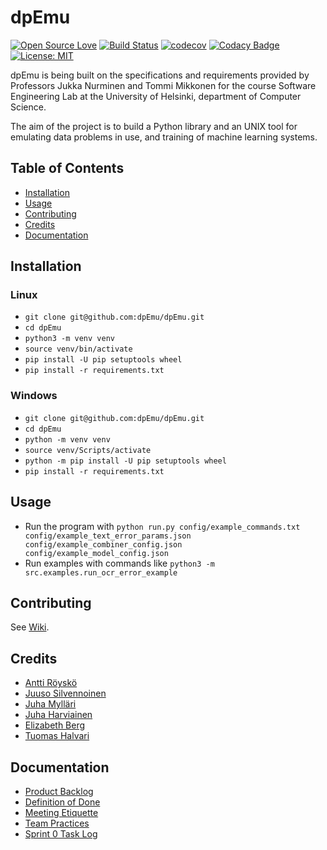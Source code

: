 # dpEmu

[![Open Source Love](https://badges.frapsoft.com/os/v1/open-source.svg?v=103)](https://github.com/ellerbrock/open-source-badges/)
[![Build Status](https://travis-ci.com/dpEmu/dpEmu.svg?branch=master)](https://travis-ci.com/dpEmu/dpEmu)
[![codecov](https://codecov.io/gh/dpEmu/dpEmu/branch/master/graph/badge.svg)](https://codecov.io/gh/dpEmu/dpEmu)
[![Codacy Badge](https://api.codacy.com/project/badge/Grade/87b3b421702b4885a37f4025b59f5381)](https://www.codacy.com/app/thalvari/dpEmu?utm_source=github.com&amp;utm_medium=referral&amp;utm_content=dpEmu/dpEmu&amp;utm_campaign=Badge_Grade)
[![License: MIT](https://img.shields.io/badge/License-MIT-green.svg)](https://opensource.org/licenses/MIT)

dpEmu is being built on the specifications and requirements provided by Professors Jukka Nurminen and Tommi Mikkonen for the course Software Engineering Lab at the University of Helsinki, department of Computer Science.

The aim of the project is to build a Python library and an UNIX tool for emulating data problems in use, and training of machine learning systems.

## Table of Contents <a name="table-of-contents"/>
*  [Installation](#installation)
*  [Usage](#usage)
*  [Contributing](#contributing)
*  [Credits](#credits)
*  [Documentation](#documentation)

## Installation <a name="installation"/>
### Linux
*  ```git clone git@github.com:dpEmu/dpEmu.git```
*  ```cd dpEmu```
*  ```python3 -m venv venv```
*  ```source venv/bin/activate```
*  ```pip install -U pip setuptools wheel```
*  ```pip install -r requirements.txt```

### Windows
*  ```git clone git@github.com:dpEmu/dpEmu.git```
*  ```cd dpEmu```
*  ```python -m venv venv```
*  ```source venv/Scripts/activate```
*  ```python -m pip install -U pip setuptools wheel```
*  ```pip install -r requirements.txt```

## Usage <a name="usage"/>
* Run the program with ```python run.py config/example_commands.txt config/example_text_error_params.json config/example_combiner_config.json config/example_model_config.json```
* Run examples with commands like ```python3 -m src.examples.run_ocr_error_example```

## Contributing <a name="contributing"/>
See [Wiki](https://github.com/dpEmu/dpEmu/wiki/Contributing).

## Credits <a name="credits"/>
*  [Antti Röyskö](https://github.com/anroysko)
*  [Juuso Silvennoinen](https://github.com/Jsos17)
*  [Juha Mylläri](https://github.com/juhamyllari)
*  [Juha Harviainen](https://github.com/Kalakuh)
*  [Elizabeth Berg](https://github.com/reykjaviks)
*  [Tuomas Halvari](https://github.com/thalvari)

## Documentation <a name="documentation"/>
*  [Product Backlog](https://docs.google.com/spreadsheets/d/1WarfjE1UKnpkwlG3px8kG7dWvZmzVhzRg8-vwbMKG6c)
*  [Definition of Done](docs/definition_of_done.md)
*  [Meeting Etiquette](docs/meeting_etiquette.md)
*  [Team Practices](docs/team_practices.md)
*  [Sprint 0 Task Log](https://github.com/dpEmu/dpEmu/projects/1)
